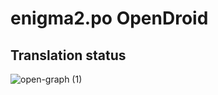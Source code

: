 # enigma2.po OpenDroid

## Translation status
![open-graph (1)](https://github.com/user-attachments/assets/640238c7-51d3-4f84-b600-f3f0e1ae2fe4)


